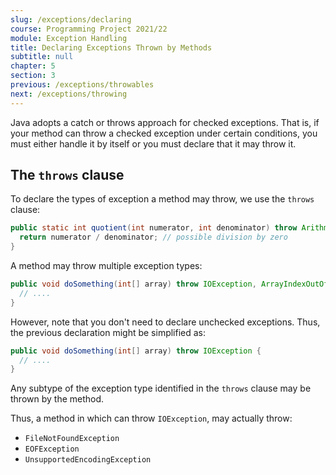 ```yaml
---
slug: /exceptions/declaring
course: Programming Project 2021/22
module: Exception Handling
title: Declaring Exceptions Thrown by Methods
subtitle: null
chapter: 5
section: 3
previous: /exceptions/throwables
next: /exceptions/throwing
---
```



Java adopts a catch or throws approach for checked exceptions. That is, if your method can throw a checked exception under certain conditions, you must either handle it by itself or you must declare that it may throw it.

## The `throws` clause

To declare the types of exception a method may throw, we use the `throws` clause:

```java
public static int quotient(int numerator, int denominator) throw ArithmeticException {
  return numerator / denominator; // possible division by zero
}
```

A method may throw multiple exception types:

```java
public void doSomething(int[] array) throw IOException, ArrayIndexOutOfBoundsException {
  // ....
}
```

However, note that you don't need to declare unchecked exceptions. Thus, the previous declaration might be simplified as:

```java
public void doSomething(int[] array) throw IOException {
  // ....
}
```

Any subtype of the exception type identified in the `throws` clause may be thrown by the method.

Thus, a method in which can throw `IOException`, may actually throw:  
- `FileNotFoundException`
- `EOFException` 
- `UnsupportedEncodingException`